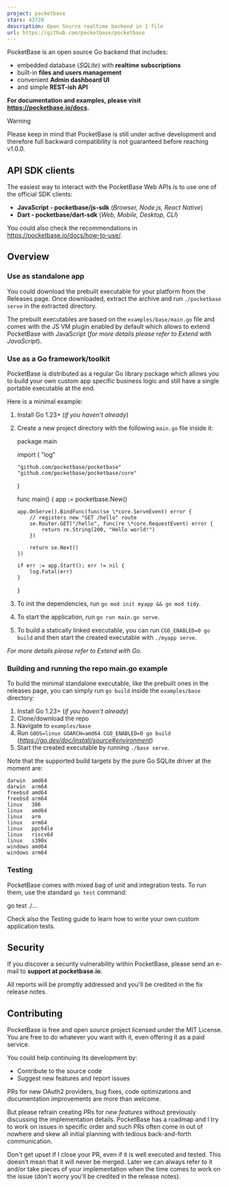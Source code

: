 ```yaml
---
project: pocketbase
stars: 43728
description: Open Source realtime backend in 1 file
url: https://github.com/pocketbase/pocketbase
---
```


PocketBase is an open source Go backend that includes:

-   embedded database (_SQLite_) with **realtime subscriptions**
-   built-in **files and users management**
-   convenient **Admin dashboard UI**
-   and simple **REST-ish API**

**For documentation and examples, please visit https://pocketbase.io/docs.**

Warning

Please keep in mind that PocketBase is still under active development and therefore full backward compatibility is not guaranteed before reaching v1.0.0.

API SDK clients
---------------

The easiest way to interact with the PocketBase Web APIs is to use one of the official SDK clients:

-   **JavaScript - pocketbase/js-sdk** (_Browser, Node.js, React Native_)
-   **Dart - pocketbase/dart-sdk** (_Web, Mobile, Desktop, CLI_)

You could also check the recommendations in https://pocketbase.io/docs/how-to-use/.

Overview
--------

### Use as standalone app

You could download the prebuilt executable for your platform from the Releases page. Once downloaded, extract the archive and run `./pocketbase serve` in the extracted directory.

The prebuilt executables are based on the `examples/base/main.go` file and comes with the JS VM plugin enabled by default which allows to extend PocketBase with JavaScript (_for more details please refer to Extend with JavaScript_).

### Use as a Go framework/toolkit

PocketBase is distributed as a regular Go library package which allows you to build your own custom app specific business logic and still have a single portable executable at the end.

Here is a minimal example:

1.  Install Go 1.23+ (_if you haven't already_)
    
2.  Create a new project directory with the following `main.go` file inside it:
    
    package main
    
    import (
        "log"
    
        "github.com/pocketbase/pocketbase"
        "github.com/pocketbase/pocketbase/core"
    )
    
    func main() {
        app := pocketbase.New()
    
        app.OnServe().BindFunc(func(se \*core.ServeEvent) error {
            // registers new "GET /hello" route
            se.Router.GET("/hello", func(re \*core.RequestEvent) error {
                return re.String(200, "Hello world!")
            })
    
            return se.Next()
        })
    
        if err := app.Start(); err != nil {
            log.Fatal(err)
        }
    }
    
3.  To init the dependencies, run `go mod init myapp && go mod tidy`.
    
4.  To start the application, run `go run main.go serve`.
    
5.  To build a statically linked executable, you can run `CGO_ENABLED=0 go build` and then start the created executable with `./myapp serve`.
    

_For more details please refer to Extend with Go._

### Building and running the repo main.go example

To build the minimal standalone executable, like the prebuilt ones in the releases page, you can simply run `go build` inside the `examples/base` directory:

1.  Install Go 1.23+ (_if you haven't already_)
2.  Clone/download the repo
3.  Navigate to `examples/base`
4.  Run `GOOS=linux GOARCH=amd64 CGO_ENABLED=0 go build` (_https://go.dev/doc/install/source#environment_)
5.  Start the created executable by running `./base serve`.

Note that the supported build targets by the pure Go SQLite driver at the moment are:

```
darwin  amd64
darwin  arm64
freebsd amd64
freebsd arm64
linux   386
linux   amd64
linux   arm
linux   arm64
linux   ppc64le
linux   riscv64
linux   s390x
windows amd64
windows arm64
```

### Testing

PocketBase comes with mixed bag of unit and integration tests. To run them, use the standard `go test` command:

go test ./...

Check also the Testing guide to learn how to write your own custom application tests.

Security
--------

If you discover a security vulnerability within PocketBase, please send an e-mail to **support at pocketbase.io**.

All reports will be promptly addressed and you'll be credited in the fix release notes.

Contributing
------------

PocketBase is free and open source project licensed under the MIT License. You are free to do whatever you want with it, even offering it as a paid service.

You could help continuing its development by:

-   Contribute to the source code
-   Suggest new features and report issues

PRs for new OAuth2 providers, bug fixes, code optimizations and documentation improvements are more than welcome.

But please refrain creating PRs for _new features_ without previously discussing the implementation details. PocketBase has a roadmap and I try to work on issues in specific order and such PRs often come in out of nowhere and skew all initial planning with tedious back-and-forth communication.

Don't get upset if I close your PR, even if it is well executed and tested. This doesn't mean that it will never be merged. Later we can always refer to it and/or take pieces of your implementation when the time comes to work on the issue (don't worry you'll be credited in the release notes).
